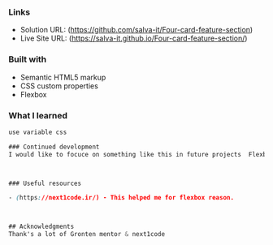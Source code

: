 
### Links

- Solution URL: (https://github.com/salva-it/Four-card-feature-section)
- Live Site URL: (https://salva-it.github.io/Four-card-feature-section/)


### Built with

- Semantic HTML5 markup
- CSS custom properties
- Flexbox


### What I learned

```css
use variable css

### Continued development
I would like to focuce on something like this in future projects  Flexbox & web animation 



### Useful resources

- (https://next1code.ir/) - This helped me for flexbox reason. 



## Acknowledgments
Thank's a lot of Gronten mentor & next1code
